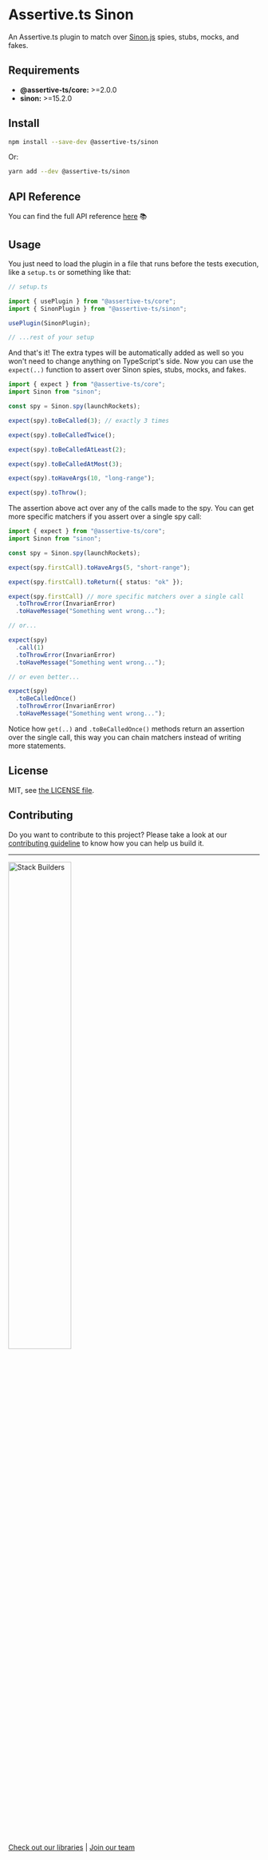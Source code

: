 # Assertive.ts Sinon

An Assertive.ts plugin to match over [Sinon.js](https://sinonjs.org/) spies, stubs, mocks, and fakes.

## Requirements

- **@assertive-ts/core:** >=2.0.0
- **sinon:** >=15.2.0

## Install

```sh
npm install --save-dev @assertive-ts/sinon
```

Or:

```sh
yarn add --dev @assertive-ts/sinon
```

## API Reference

You can find the full API reference [here](https://stackbuilders.github.io/assertive-ts/docs/sinon/build/) 📚

## Usage

You just need to load the plugin in a file that runs before the tests execution, like a `setup.ts` or something like that:

```ts
// setup.ts

import { usePlugin } from "@assertive-ts/core";
import { SinonPlugin } from "@assertive-ts/sinon";

usePlugin(SinonPlugin);

// ...rest of your setup
```

And that's it! The extra types will be automatically added as well so you won't need to change anything on TypeScript's side. Now you can use the `expect(..)` function to assert over Sinon spies, stubs, mocks, and fakes.

```ts
import { expect } from "@assertive-ts/core";
import Sinon from "sinon";

const spy = Sinon.spy(launchRockets);

expect(spy).toBeCalled(3); // exactly 3 times

expect(spy).toBeCalledTwice();

expect(spy).toBeCalledAtLeast(2);

expect(spy).toBeCalledAtMost(3);

expect(spy).toHaveArgs(10, "long-range");

expect(spy).toThrow();
```

The assertion above act over any of the calls made to the spy. You can get more specific matchers if you assert over a single spy call:

```ts
import { expect } from "@assertive-ts/core";
import Sinon from "sinon";

const spy = Sinon.spy(launchRockets);

expect(spy.firstCall).toHaveArgs(5, "short-range");

expect(spy.firstCall).toReturn({ status: "ok" });

expect(spy.firstCall) // more specific matchers over a single call
  .toThrowError(InvarianError)
  .toHaveMessage("Something went wrong...");

// or...

expect(spy)
  .call(1)
  .toThrowError(InvarianError)
  .toHaveMessage("Something went wrong...");

// or even better...

expect(spy)
  .toBeCalledOnce()
  .toThrowError(InvarianError)
  .toHaveMessage("Something went wrong...");
```

Notice how `get(..)` and `.toBeCalledOnce()` methods return an assertion over the single call, this way you can chain matchers instead of writing more statements.

## License

MIT, see [the LICENSE file](https://github.com/stackbuilders/assertive-ts/blob/main/packages/sinon/LICENSE).

## Contributing

Do you want to contribute to this project? Please take a look at our [contributing guideline](https://github.com/stackbuilders/assertive-ts/blob/main/docs/CONTRIBUTING.md) to know how you can help us build it.

---

<img src="https://www.stackbuilders.com/media/images/Sb-supports.original.png" alt="Stack Builders" width="50%" />

[Check out our libraries](https://github.com/stackbuilders/) | [Join our team](https://www.stackbuilders.com/join-us/)
